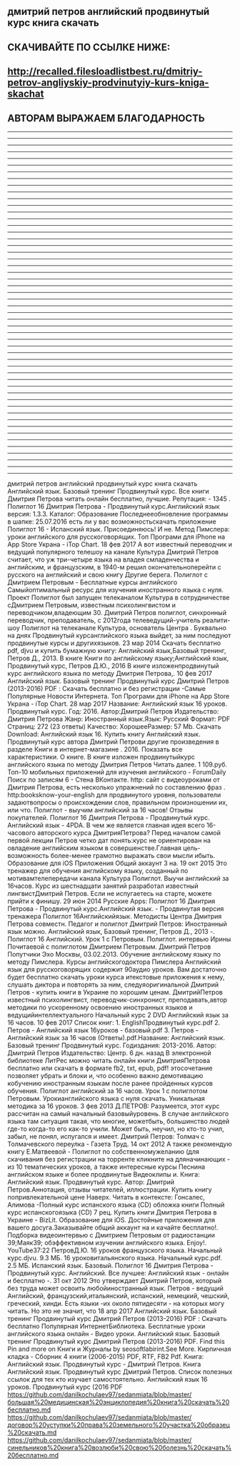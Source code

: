 дмитрий петров английский продвинутый курс книга скачать
--------------------------------------------------
СКАЧИВАЙТЕ ПО ССЫЛКЕ НИЖЕ:
--------------------------------------------------
http://recalled.filesloadlistbest.ru/dmitriy-petrov-angliyskiy-prodvinutyiy-kurs-kniga-skachat
--------------------------------------------------
АВТОРАМ ВЫРАЖАЕМ БЛАГОДАРНОСТЬ
--------------------------------------------------
--------------------------------------------------
--------------------------------------------------
--------------------------------------------------
--------------------------------------------------
--------------------------------------------------
--------------------------------------------------
--------------------------------------------------
--------------------------------------------------
--------------------------------------------------
--------------------------------------------------
--------------------------------------------------
--------------------------------------------------
--------------------------------------------------
--------------------------------------------------
--------------------------------------------------
--------------------------------------------------
--------------------------------------------------
--------------------------------------------------
--------------------------------------------------
--------------------------------------------------
--------------------------------------------------
--------------------------------------------------
--------------------------------------------------
--------------------------------------------------
--------------------------------------------------
--------------------------------------------------
--------------------------------------------------
--------------------------------------------------
--------------------------------------------------
--------------------------------------------------
--------------------------------------------------
--------------------------------------------------
--------------------------------------------------
--------------------------------------------------
--------------------------------------------------
--------------------------------------------------
--------------------------------------------------
--------------------------------------------------
--------------------------------------------------
--------------------------------------------------
--------------------------------------------------
--------------------------------------------------
--------------------------------------------------
--------------------------------------------------
--------------------------------------------------
--------------------------------------------------
--------------------------------------------------
--------------------------------------------------
--------------------------------------------------
--------------------------------------------------
--------------------------------------------------
--------------------------------------------------
дмитрий петров английский продвинутый курс книга скачать Английский язык. Базовый тренинг  Продвинутый курс. Все книги Дмитрия Петрова читать онлайн бесплатно, лучшие. Репутация: - 1345 . Полиглот 16 Дмитрия Петрова - Продвинутый курс.Английский язык версия: 1.3.3. Каталог: Образование Последнееобновление программы в шапке: 25.07.2016  есть ли у вас возможностьскачать приложение Полиглот 16 - Испанский язык. Присоединяюсь! И не. Метод Пимслера: уроки английского для русскоговорящих. Топ Програми для iPhone на App Store Украна - iTop Chart. 18 фев 2017  А вот известный переводчик и ведущий популярного телешоу на канале Культура Дмитрий Петров считает, что уж три-четыре языка на  владея смладенчества и английским, и французским, в 1940-м решил окончательноперейти с русского на английский и свою книгу Другие берега. Полиглот с Дмитрием Петровым - Бесплатные курсы английского Самыйоптимальный ресурс для изучения иностранного языка с нуля. Проект Полиглот был запущен телеканалом Культура в сотрудничестве сДмитрием Петровым, известным психолингвистом и переводчиком,владеющим 30. Дмитрий Петров  полиглот, синхронный переводчик, преподаватель, с 2012года телеведущий-учитель реалити-шоу Полиглот на телеканале Культура, основатель Центра . Буквально на днях Продвинутый курсанглийского языка выйдет, за ним последуют продвинутые курсы и другихязыков. 23 мар 2014  Скачать бесплатно pdf, djvu и купить бумажную книгу: Английский язык,Базовый тренинг, Петров Д., 2013. В книге  Книги по английскому языку;Английский язык, Продвинутый курс, Петров Д.Ю., 2016  В книге изложенпродвинутый курс английского языка по методу Дмитрия Петрова,. 10 фев 2017  Английский язык. Базовый тренинг  Продвинутый курс  Дмитрий Петров (2013-2016) PDF  : Скачать бесплатно и без регистрации -Самые Популярные Новости Интернета. Топ Програми для iPhone на App Store Украна - iTop Chart. 28 мар 2017  Название: Английский язык 16 уроков. Продвинутый курс. Год: 2016. Автор:Дмитрий Петров Издательство: Дмитрия Петрова Жанр: Иностранный язык.Язык: Русский Формат: PDF Страниц: 272 (23 ответы) Качество: ХорошееРазмер: 57 Mb. Скачать  Download: Английский язык 16. Купить книгу Английский язык. Продвинутый курс автора Дмитрий Петрови другие произведения в разделе Книги в интернет-магазине . 2016. Показать все характеристики. О книге. В книге изложен продвинутыйкурс английского языка по методу Дмитрия Петров Читать далее. 1 109.руб. Топ-10 мобильных приложений для изучения английского - ForumDaily
Поиск по записям 6 - Стена  ВКонтакте. http: сайт с видеоуроками от Дмитрия Петрова, есть несколько упражнений по составлению фраз . http:booksknow-your-english для продвинутого уровня, пользователи задаютвопросы о происхождении слов, правильном произношении их, или что. Полиглот - выучим английский за 16 часов!  Отзывы покупателей. Полиглот 16 Дмитрия Петрова - Продвинутый курс. Английский язык - 4PDA. В чем же является главная идея всего 16-часового авторского курса ДмитрияПетрова? Перед началом самой первой лекции Петров четко дат понять:курс не ориентирован на овладение английским языком в совершенстве.Главная цель-возможность более-менее грамотно выражать свои мысли ибыть. Образование для iOS Приложения Общий аккаунт 3 на. 19 окт 2015  Это тренажер для обучения английскому языку, созданный по мотивамтелепередачи канала Культура  Полиглот. Выучи английский за 16часов. Курс из шестнадцати занятий разработал известный лингвистДмитрий Петров. Если не испугаетесь на старте, можете прийти к финишу. 29 июн 2014  Русские Apps: Полиглот 16 Дмитрия Петрова - Продвинутый курс.Английский язык. - Продвинутая версия тренажера Полиглот 16Английскийязык. Методисты Центра Дмитрия Петрова совместн. Педагог и полиглот Дмитрий Петров: Иностранный язык можно. Английский язык, Базовый тренинг, Петров Д., 2013 -. Полиглот 16 Английский. Урок 1 с Петровым. Полиглот. интервью Ирины Почитаевой с полиглотом Дмитрием Петровым. Дмитрий Петров  Попутчики  Эхо Москвы, 03.02.2013. Обучение английскому языку по методу Пимслера. Курсы английскогодоктора Пимслера Английский язык для русскоговорящих содержит 90аудио уроков.  Вам достаточно будет бесплатно скачать уроки курса итекстовые приложения к нему, слушать диктора и повторять за ним, следуяоригинальной
Дмитрий Петров - купить книги в Украине по хорошим ценам.  ДмитрийПетров  известный психолингвист, переводчик-синхронист, преподавать,автор методики по ускоренному освоению иностранных языков и ведущийинтеллектуального  Начальный курс  2 DVD Английский язык за 16 часов. 10 фев 2017  Список книг: 1. EnglishПродвинутый курс.pdf 2. Петров - Английский язык 16уроков - базовый.pdf 3. Петров - Английский язык за 16 часов (Ответы).pdf.Название: Английский язык. Базовый тренинг  Продвинутый курс. Годиздания: 2013-2016. Автор: Дмитрий Петров Издательство: Центр. 6 дн. назад  В электронной библиотеке ЛитРес можно читать онлайн книги ДмитрияПетрова бесплатно или скачать в формате fb2, txt, epub, pdf!  этосочетание позволяет убрать и блоки и, что особенно важно демотивацию кобучению иностранным языкам после ранее пройденных курсов обучения. Полиглот английский за 16 часов. Урок 1 с полиглотом Петровым. Урокианглийского языка с нуля скачать. Уникальная методика за 16 уроков. 3 фев 2013  Д.ПЕТРОВ: Разумеется, этот курс рассчитан на самый начальный базовыйуровень. В случае английского языка там ситуация такая, что многие, можетбыть, большинство людей где-то когда-то его как-то учили. Может быть, неучил, но кто-то учил, забыл, не понял, испугался и имеет. Дмитрий Петров: Толмач с Толмачевского переулка - Газета Труд. 14 окт 2012  А также рекомендую книгу Е.Матвеевой - Полиглот по собственномужеланию (для скачивания без регистрации на торренте кликните на  дляначинающих - из 10 тематических уроков, а также интересные курсы Песнина английском языке и более продвинутые Видеоклипы и. Книга: Английский язык. Продвинутый курс. Автор: Дмитрий Петров.Аннотация, отзывы читателей, иллюстрации. Купить книгу попривлекательной цене  Наверх. Читать в контексте: Гонсалес, Алимова -Полный курс испанского языка (CD) обложка книги Полный курс испанскогоязыка (CD) 7 рец. Купить книги Дмитрия Петрова в Украине - BizLit. Образование для iOS. Достойные приложения для вашего досуга.Заказывайте общий аккаунт на  и качайте бесплатно!. Подборка видеоинтервью с Дмитрием Петровым от радиостанции 39;Маяк39; обэффективном изучении английского языка. Enjoy!. YouTube37:22  ПетровД.Ю. 16 уроков французского языка. Начальный курс.djvu. 9.3 МБ. 16 уроковитальянского языка. Начальный курс.pdf. 2.5 МБ. Испанский язык. Базовый. Полиглот 16 Дмитрия Петрова - Продвинутый курс. Английский. Все лучшее: Английский язык - онлайн и бесплатно -. 31 окт 2012  Это утверждает Дмитрий Петров, который без труда может освоить любойиностранный язык. Петров - ведущий  Английский, французский,итальянский, испанский, немецкий, чешский, греческий, хинди. Есть языки -их около пятидесяти - на которых могу читать. Но это не значит, что
18 апр 2017  Английский язык. Базовый тренинг  Продвинутый курс  Дмитрий Петров (2013-2016) PDF  : Скачать бесплатно  Популярная ИнтернетБиблиотека. Бесплатные уроки английского языка онлайн - Видео уроки. Английский язык. Базовый тренинг  Продвинутый курс  Дмитрий Петров (2013-2016) PDF. Find this Pin and more on Книги и Журналы by seosoftlabirint.See More. Кирпичная кладка - Сборник 4 книги (2006-2015) PDF, RTF, FB2 Pdf. Книга: Английский язык. Продвинутый курс - Дмитрий Петров. Книга Английский язык. Продвинутый курс Дмитрий Петров. Список полезных ссылок для тех кто изучает самостоятельно. Английский язык 16 уроков. Продвинутый курс (2016  PDF
https://github.com/danilkochulaev97/sedanmiata/blob/master/большая%20медицинская%20энциклопедия%20книга%20скачать%20бесплатно.md
https://github.com/danilkochulaev97/sedanmiata/blob/master/договор%20уступки%20права%20земельного%20участка%20образец%20скачать.md
https://github.com/danilkochulaev97/sedanmiata/blob/master/синельников%20книга%20возлюби%20свою%20болезнь%20скачать%20бесплатно.md